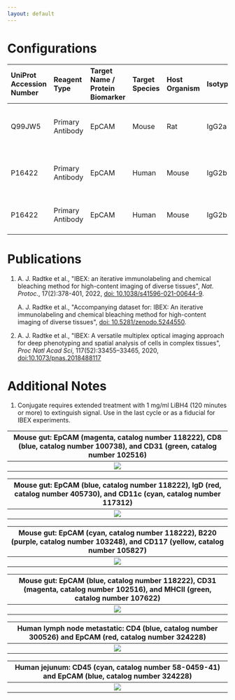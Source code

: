 ```yaml
---
layout: default
---
```


# Configurations

| UniProt Accession Number   | Reagent Type     | Target Name / Protein Biomarker   | Target Species   | Host Organism   | Isotype   | Clonality   | Vendor    |   Catalog Number | Conjugate   | RRID       | Availability   | Method        | Tissue Preservation               | Target Tissue   | Tissue State   | Detergent         | Antigen Retrieval Conditions   | Dye Inactivation Conditions             | Recommend   | Agree                                                        | Disagree   | Contributor         | Notes       |
|:---------------------------|:-----------------|:----------------------------------|:-----------------|:----------------|:----------|:------------|:----------|-----------------:|:------------|:-----------|:---------------|:--------------|:----------------------------------|:----------------|:---------------|:------------------|:-------------------------------|:----------------------------------------|:------------|:-------------------------------------------------------------|:-----------|:--------------------|:------------|
| Q99JW5                     | Primary Antibody | EpCAM                             | Mouse            | Rat             | IgG2a     | G8.8        | BioLegend |           118222 | AF594       | AB_2563322 | Stock          | IBEX2D Manual | 1:4 Cytofix/Cytoperm Fixed Frozen | Small Intestine | NA             | 0.3% Triton-X-100 | NA                             | 1 mg/ml LiBH4 for more than 120 minutes | Yes         | [0000-0003-4379-8967](https://orcid.org/0000-0003-4379-8967) [[2](#publications)]                     | NA         | [0000-0003-4379-8967](https://orcid.org/0000-0003-4379-8967) | [1](#notes) |
| P16422                     | Primary Antibody | EpCAM                             | Human            | Mouse           | IgG2b     | 9C4         | BioLegend |           324228 | AF594       | AB_2563209 | Stock          | IBEX2D Manual | 1:4 Cytofix/Cytoperm Fixed Frozen | Lymph Node      | Metastatic     | 0.3% Triton-X-100 | NA                             | 1 mg/ml LiBH4 for more than 120 minutes | Yes         | [0000-0003-4379-8967](https://orcid.org/0000-0003-4379-8967) [[2](#publications), [1](#publications)] | NA         | [0000-0003-4379-8967](https://orcid.org/0000-0003-4379-8967) | [1](#notes) |
| P16422                     | Primary Antibody | EpCAM                             | Human            | Mouse           | IgG2b     | 9C4         | BioLegend |           324228 | AF594       | AB_2563209 | Stock          | Multiplexed 2D Imaging | 1:4 Cytofix/Cytoperm Fixed Frozen | Jejunum         | NA             | 0.3% Triton-X-100 | NA                             | NA                            | Yes         | [0000-0003-4379-8967](https://orcid.org/0000-0003-4379-8967) | NA         | [0000-0003-4379-8967](https://orcid.org/0000-0003-4379-8967) |         |


# Publications

<a name="publications"></a>
1. A. J. Radtke et al., "IBEX: an iterative immunolabeling and chemical bleaching
 method for high-content imaging of diverse tissues", *Nat. Protoc.*, 17(2):378-401, 2022, [doi: 10.1038/s41596-021-00644-9](https://doi.org/10.1038/s41596-021-00644-9).

    A. J. Radtke et al., "Accompanying dataset for: IBEX: An iterative immunolabeling and chemical bleaching method for high-content imaging of diverse tissues", [doi: 10.5281/zenodo.5244550](https://doi.org/10.5281/zenodo.5244551).

2. A. J. Radtke et al., "IBEX: A versatile multiplex optical imaging approach for deep phenotyping and spatial analysis of cells in complex tissues", *Proc Natl Acad Sci*, 117(52):33455–33465, 2020, [doi:10.1073/pnas.2018488117](https://doi.org/10.1073/pnas.2018488117)


# Additional Notes

<a name="notes"></a>
1. Conjugate requires extended treatment with 1 mg/ml LiBH4 (120 minutes or more) to extinguish signal. Use in the last cycle or as a fiducial for IBEX experiments.

| Mouse gut: EpCAM (magenta, catalog number 118222), CD8 (blue, catalog number 100738), and CD31 (green, catalog number 102516) |
|:-------:|
| ![](Mouse_Gut_EpCAM_CD8_CD31.jpg) |

| Mouse gut: EpCAM (blue, catalog number 118222), IgD (red, catalog number 405730), and CD11c (cyan, catalog number 117312) |
|:-------:|
| ![](Mouse_Gut_EpCAM_IgD_CD11c.jpg) |

| Mouse gut: EpCAM (cyan, catalog number 118222), B220 (purple, catalog number 103248), and CD117 (yellow, catalog number 105827) |
|:-------:|
| ![](Mouse_Gut_EpCAM_CD117_B220.jpg) |

| Mouse gut: EpCAM (blue, catalog number 118222), CD31 (magenta, catalog number 102516), and MHCII (green, catalog number 107622) |
|:-------:|
| ![](Mouse_Gut_EpCAM_CD31_MHCII.jpg) |

| Human lymph node metastatic: CD4 (blue, catalog number 300526) and EpCAM (red, catalog number 324228) |
|:-------:|
| ![](../CD4_AF700/Human_Metastatic_Lymph_Node_CD4_EpCAM.jpg) |

| Human jejunum: CD45 (cyan, catalog number 58-0459-41) and EpCAM (blue, catalog number 324228) |
|:-------:|
| ![](../CD45_AF532/Human_jejunum_CD45_AF532_58-0459-41_EpCAM_AF594_324228.jpg) |
